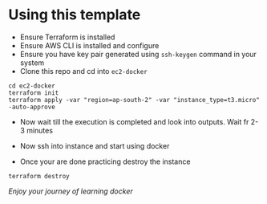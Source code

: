 # Using this template

* Ensure Terraform is installed
* Ensure AWS CLI is installed and configure
* Ensure you have key pair generated using `ssh-keygen` command in your system
* Clone this repo and cd into `ec2-docker`
```
cd ec2-docker
terraform init
terraform apply -var "region=ap-south-2" -var "instance_type=t3.micro" -auto-approve
```
* Now wait till the execution is completed and look into outputs. Wait fr 2-3 minutes
* Now ssh into instance and start using docker

* Once your are done practicing destroy the instance
```
terraform destroy
```

*Enjoy your journey of learning docker*